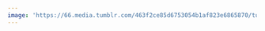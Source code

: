 ```yaml
---
image: 'https://66.media.tumblr.com/463f2ce85d6753054b1af823e6865870/tumblr_njaykbmb7t1tbdx3so1_1280.jpg'
---
```

